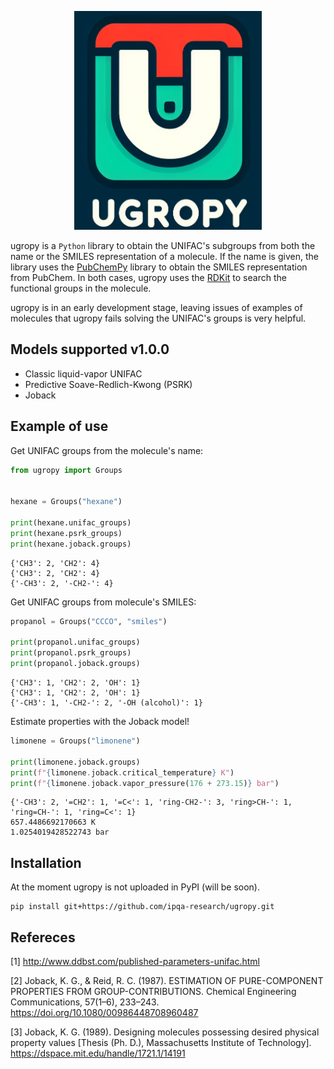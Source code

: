 <p align="center">
  <img src="logo.png" alt="logo" width="300" height="350">
</p>

ugropy is a `Python` library to obtain the UNIFAC's subgroups from both the
name or the SMILES representation of a molecule. If the name is given, the
library uses the [PubChemPy](https://github.com/mcs07/PubChemPy) library to
obtain the SMILES representation from PubChem. In both cases, ugropy uses the
[RDKit](https://github.com/rdkit/rdkit) to search the functional groups in the
molecule.

ugropy is in an early development stage, leaving issues of examples of
molecules that ugropy fails solving the UNIFAC's groups is very helpful.

## Models supported v1.0.0
- Classic liquid-vapor UNIFAC
- Predictive Soave-Redlich-Kwong (PSRK)
- Joback

## Example of use
Get UNIFAC groups from the molecule's name:

```python
from ugropy import Groups


hexane = Groups("hexane")

print(hexane.unifac_groups)
print(hexane.psrk_groups)
print(hexane.joback.groups)
```

    {'CH3': 2, 'CH2': 4}
    {'CH3': 2, 'CH2': 4}
    {'-CH3': 2, '-CH2-': 4}

Get UNIFAC groups from molecule's SMILES:

```python
propanol = Groups("CCCO", "smiles")

print(propanol.unifac_groups)
print(propanol.psrk_groups)
print(propanol.joback.groups)
```

    {'CH3': 1, 'CH2': 2, 'OH': 1}
    {'CH3': 1, 'CH2': 2, 'OH': 1}
    {'-CH3': 1, '-CH2-': 2, '-OH (alcohol)': 1}

Estimate properties with the Joback model!

```python
limonene = Groups("limonene")

print(limonene.joback.groups)
print(f"{limonene.joback.critical_temperature} K")
print(f"{limonene.joback.vapor_pressure(176 + 273.15)} bar")
```

    {'-CH3': 2, '=CH2': 1, '=C<': 1, 'ring-CH2-': 3, 'ring>CH-': 1, 'ring=CH-': 1, 'ring=C<': 1}
    657.4486692170663 K
    1.0254019428522743 bar

## Installation
At the moment ugropy is not uploaded in PyPI (will be soon).

```
pip install git+https://github.com/ipqa-research/ugropy.git
```

## Refereces

[1] http://www.ddbst.com/published-parameters-unifac.html

[2] Joback, K. G., & Reid, R. C. (1987). ESTIMATION OF PURE-COMPONENT
PROPERTIES FROM GROUP-CONTRIBUTIONS. Chemical Engineering Communications,
57(1–6), 233–243. https://doi.org/10.1080/00986448708960487

[3] Joback, K. G. (1989). Designing molecules possessing desired physical
property values [Thesis (Ph. D.), Massachusetts Institute of Technology].
https://dspace.mit.edu/handle/1721.1/14191
